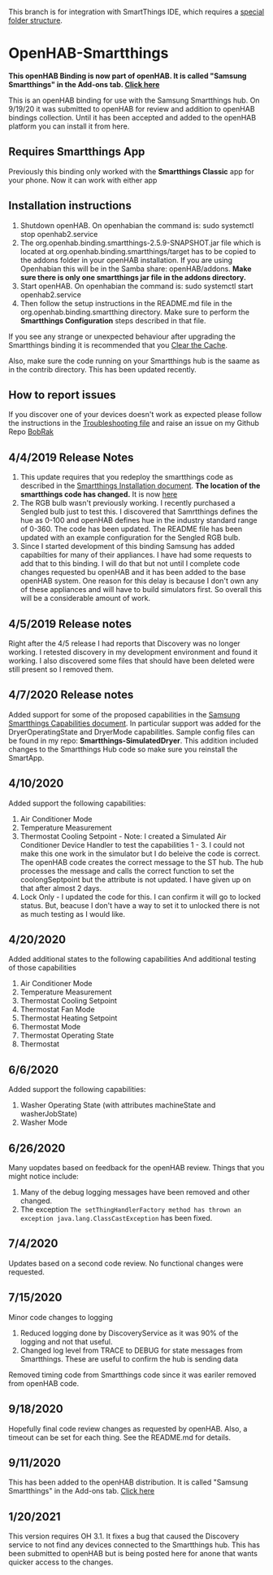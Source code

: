 This branch is for integration with SmartThings IDE, which requires a [special folder structure](https://docs.smartthings.com/en/latest/tools-and-ide/github-integration.html#repository-structure).

# OpenHAB-Smartthings

**This openHAB Binding is now part of openHAB. It is called "Samsung Smartthings" in the Add-ons tab. [Click here](https://www.openhab.org/addons/bindings/smartthings/)**

This is an openHAB binding for use with the Samsung Smartthings hub. On 9/19/20 it was submitted to openHAB for review and addition to openHAB bindings collection. Until it has been accepted and added to the openHAB platform you can install it from here.

## Requires Smartthings App

Previously this binding only worked with the **Smartthings Classic** app for your phone. Now it can work with either app

## Installation instructions

1. Shutdown openHAB. On openhabian the command is: sudo systemctl stop openhab2.service
2. The org.openhab.binding.smartthings-2.5.9-SNAPSHOT.jar file which is located at org.openhab.binding.smartthings/target has to be copied to the addons folder in your openHAB installation.  If you are using Openhabian this will be in the Samba share: openHAB/addons. **Make sure there is only one smartthings jar file in the addons directory.**
2. Start openHAB. On openhabian the command is: sudo systemctl start openhab2.service
3. Then follow the setup instructions in the README.md file in the org.openhab.binding.smartthing directory. Make sure to perform the **Smartthings Configuration** steps described in that file.

If you see any strange or unexpected behaviour after upgrading the Smartthings binding it is recommended that you [Clear the Cache](https://community.openhab.org/t/clear-the-cache/36424).

Also, make sure the code running on your Smartthings hub is the saame as in the contrib directory. This has been updated recently.

## How to report issues

If you discover one of your devices doesn't work as expected please follow the instructions in the [Troubleshooting file](org.openhab.binding.smartthings/Troubleshooting.md) and raise an issue on my Github Repo [BobRak](https://github.com/BobRak/)

## 4/4/2019 Release Notes

1. This update requires that you redeploy the smartthings code as described in the [Smartthings Installation document](https://github.com/BobRak/OpenHAB-Smartthings/blob/master/org.openhab.binding.smartthings/SmartthingsInstallation.md). **The location of the smartthings code has changed.** It is now [here](https://github.com/BobRak/OpenHAB-Smartthings/tree/master/org.openhab.binding.smartthings/contrib)
2. The RGB bulb wasn't previously working. I recently purchased a Sengled bulb just to test this. I discovered that Samrtthings defines the hue as 0-100 and openHAB defines hue in the industry standard range of 0-360. The code has been updated. The README file has been updated with an example configuration for the Sengled RGB bulb.
3. Since I started development of this binding Samsung has added capabilties for many of their appliances. I have had some requests to add that to this binding. I will do that but not until I complete code changes requested bu openHAB and it has been added to the base openHAB system. One reason for this delay is because I don't own any of these appliances and will have to build simulators first. So overall this will be a considerable amount of work.

## 4/5/2019 Release notes

Right after the 4/5 release I had reports that Discovery was no longer working. I retested discovery in my development environment and found it working. I also discovered some files that should have been deleted were still present so I removed them.

## 4/7/2020 Release notes

Added support for some of the proposed capabilities in the [Samsung Smartthings Capabilities document](https://docs.smartthings.com/en/latest/capabilities-reference.html). In particular support was added for the DryerOperatingState and DryerMode capabilitles. Sample config files can be found in my repo: **Smartthings-SimulatedDryer**. This addition included changes to the Smartthings Hub code so make sure you reinstall the SmartApp.

## 4/10/2020

Added support the following capabilities:
1. Air Conditioner Mode
2. Temperature Measurement
3. Thermostat Cooling Setpoint - Note: I created a Simulated Air Conditioner Device Handler to test the capabilities 1 - 3. I could not make this one work in the simulator but I do beleive the code is correct.  The openHAB code creates the correct message to the ST hub. The hub processes the message and calls the correct function to set the coolongSeptpoint but the attribute is not updated. I have given up on that after almost 2 days.
4. Lock Only - I updated the code for this. I can confirm it will go to locked status. But, beacuse I don't have a way to set it to unlocked there is not as much testing as I would like.

## 4/20/2020 

Added additional states to the following capabilities And additional testing of those capabilities
1. Air Conditioner Mode
2. Temperature Measurement
3. Thermostat Cooling Setpoint
4. Thermostat Fan Mode
5. Thermostat Heating Setpoint
6. Thermostat Mode
7. Thermostat Operating State
8. Thermostat

## 6/6/2020

Added support the following capabilities:
1. Washer Operating State (with attributes machineState and washerJobState)
2. Washer Mode

## 6/26/2020

Many uopdates based on feedback for the openHAB review. Things that you might notice include:
1. Many of the debug logging messages have been removed and other changed.
2. The exception ``` The setThingHandlerFactory method has thrown an exception java.lang.ClassCastException ``` has been fixed.

## 7/4/2020

Updates based on a second code review. No functional changes were requested.

## 7/15/2020

Minor code changes to logging
1. Reduced logging done by DiscoveryService as it was 90% of the logging and not that useful.
2. Changed log level from TRACE to DEBUG for state messages from Smartthings.
These are useful to confirm the hub is sending data

Removed timing code from Smartthings code since it was eariler removed from openHAB code.

## 9/18/2020

Hopefully final code review changes as requested by openHAB. Also, a timeout can be set for each thing. See the README.md for details.

## 9/11/2020

This has been added to the openHAB distribution.  It is called "Samsung Smartthings" in the Add-ons tab. [Click here](https://www.openhab.org/addons/bindings/smartthings/)

## 1/20/2021

This version requires OH 3.1. It fixes a bug that caused the Discovery service to not find any devices connected
to the Smartthings hub.  This has been submitted to openHAB but is being posted here for anone that wants quicker access to the changes.
